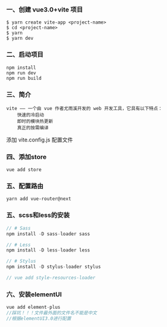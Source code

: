 ### 一、创建 vue3.0+vite 项目

```
$ yarn create vite-app <project-name>
$ cd <project-name>
$ yarn
$ yarn dev

```

### 二、启动项目

```
npm install
npm run dev
npm run build
```

### 三、简介

```
vite —— 一个由 vue 作者尤雨溪开发的 web 开发工具，它具有以下特点：
	快速的冷启动
	即时的模块热更新
	真正的按需编译
```

添加 vite.config.js 配置文件

### 四、添加store
```
vue add store
```
### 五、配置路由
```
yarn add vue-router@next
```
### 五、scss和less的安装
```js
// # Sass
npm install -D sass-loader sass

// # Less
npm install -D less-loader less

// # Stylus
npm install -D stylus-loader stylus

// vue add style-resources-loader
```
### 六、安装elementUI
```js
vue add element-plus
//踩坑！！！文件最外面的文件名不能是中文
//根据elementUI3.0进行配置
```


